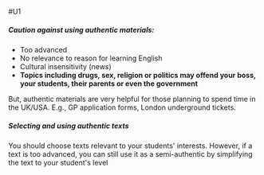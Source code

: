 #U1
##### Caution against using authentic materials:
- Too advanced
- No relevance to reason for learning English
- Cultural insensitivity (news)
- **Topics including drugs, sex, religion or politics may offend your boss, your students, their parents or even the government**

But, authentic materials are very helpful for those planning to spend time in the UK/USA. E.g., GP application forms, London underground tickets.

##### Selecting and using authentic texts
You should choose texts relevant to your students' interests. However, if a text is too advanced, you can still use it as a semi-authentic by simplifying the text to your student's level
